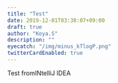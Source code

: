 ```yaml
---
title: "Test"
date: 2019-12-01T03:38:07+09:00
draft: true
author: "Koya.S"
description: ""
eyecatch: "/img/minus_kTlogP.png"
twitterCardEnabled: true
---
```


Test fromINtelliJ IDEA

